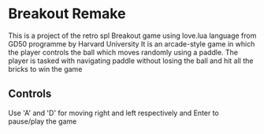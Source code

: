 # Breakout Remake
This is a project of the retro spl Breakout game using love.lua language from GD50 programme by Harvard University It is an arcade-style game in which the player controls the ball which moves randomly using a paddle. The player is tasked with navigating paddle without losing the ball and hit all the bricks to win the game
## Controls
Use 'A' and 'D' for moving right and left respectively and Enter to pause/play the game
